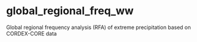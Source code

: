 # global_regional_freq_ww
Global regional frequency analysis (RFA) of extreme precipitation based on CORDEX-CORE data 

